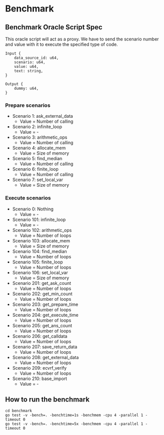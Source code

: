 # Benchmark

## Benchmark Oracle Script Spec

This oracle script will act as a proxy. We have to send the scenario number and value with it to execute the specified type of code.

```
Input {
    data_source_id: u64,
    scenario: u64,
    value: u64,
    text: string,
}

Output {
    dummy: u64,
}
```

### Prepare scenarios

- Scenario 1: ask_external_data
  - Value = Number of calling
- Scenario 2: infinite_loop
  - Value = -
- Scenario 3: arithmetic_ops
  - Value = Number of calling
- Scenario 4: allocate_mem
  - Value = Size of memory
- Scenario 5: find_median
  - Value = Number of calling
- Scenario 6: finite_loop
  - Value = Number of calling
- Scenario 7: set_local_var
  - Value = Size of memory
### Execute scenarios

- Scenario 0: Nothing
  - Value = -
- Scenario 101: infinite_loop
  - Value = -
- Scenario 102: arithmetic_ops
  - Value = Number of loops
- Scenario 103: allocate_mem
  - Value = Size of memory
- Scenario 104: find_median
  - Value = Number of loops
- Scenario 105: finite_loop
  - Value = Number of loops
- Scenario 106: set_local_var
  - Value = Size of memory
- Scenario 201: get_ask_count
  - Value = Number of loops
- Scenario 202: get_min_count
  - Value = Number of loops
- Scenario 203: get_prepare_time
  - Value = Number of loops
- Scenario 204: get_execute_time
  - Value = Number of loops
- Scenario 205: get_ans_count
  - Value = Number of loops
- Scenario 206: get_calldata
  - Value = Number of loops
- Scenario 207: save_return_data
  - Value = Number of loops
- Scenario 208: get_external_data
  - Value = Number of loops
- Scenario 209: ecvrf_verify
  - Value = Number of loops
- Scenario 210: base_import
  - Value = -

## How to run the benchmark

```
cd benchmark
go test -v -bench=. -benchtime=1s -benchmem -cpu 4 -parallel 1 -timeout 0
go test -v -bench=. -benchtime=5x -benchmem -cpu 4 -parallel 1 -timeout 0
```
